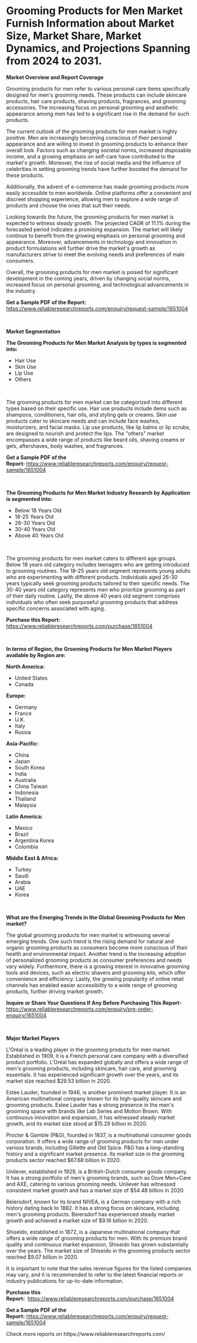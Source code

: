 <p><h1>Grooming Products for Men Market Furnish Information about Market Size, Market Share, Market Dynamics, and Projections Spanning from 2024 to 2031.</h1></p><p><strong>Market Overview and Report Coverage</strong></p>
<p><p>Grooming products for men refer to various personal care items specifically designed for men's grooming needs. These products can include skincare products, hair care products, shaving products, fragrances, and grooming accessories. The increasing focus on personal grooming and aesthetic appearance among men has led to a significant rise in the demand for such products.</p><p>The current outlook of the grooming products for men market is highly positive. Men are increasingly becoming conscious of their personal appearance and are willing to invest in grooming products to enhance their overall look. Factors such as changing societal norms, increased disposable income, and a growing emphasis on self-care have contributed to the market's growth. Moreover, the rise of social media and the influence of celebrities in setting grooming trends have further boosted the demand for these products.</p><p>Additionally, the advent of e-commerce has made grooming products more easily accessible to men worldwide. Online platforms offer a convenient and discreet shopping experience, allowing men to explore a wide range of products and choose the ones that suit their needs.</p><p>Looking towards the future, the grooming products for men market is expected to witness steady growth. The projected CAGR of 11.1% during the forecasted period indicates a promising expansion. The market will likely continue to benefit from the growing emphasis on personal grooming and appearance. Moreover, advancements in technology and innovation in product formulations will further drive the market's growth as manufacturers strive to meet the evolving needs and preferences of male consumers.</p><p>Overall, the grooming products for men market is poised for significant development in the coming years, driven by changing social norms, increased focus on personal grooming, and technological advancements in the industry.</p></p>
<p><strong>Get a Sample PDF of the Report:</strong> <a href="https://www.reliableresearchreports.com/enquiry/request-sample/1651004">https://www.reliableresearchreports.com/enquiry/request-sample/1651004</a></p>
<p>&nbsp;</p>
<p><strong>Market Segmentation</strong></p>
<p><strong>The Grooming Products for Men Market Analysis by types is segmented into:</strong></p>
<p><ul><li>Hair Use</li><li>Skin Use</li><li>Lip Use</li><li>Others</li></ul></p>
<p>&nbsp;</p>
<p><p>The grooming products for men market can be categorized into different types based on their specific use. Hair use products include items such as shampoos, conditioners, hair oils, and styling gels or creams. Skin use products cater to skincare needs and can include face washes, moisturizers, and facial masks. Lip use products, like lip balms or lip scrubs, are designed to nourish and protect the lips. The "others" market encompasses a wide range of products like beard oils, shaving creams or gels, aftershaves, body washes, and fragrances.</p></p>
<p><strong>Get a Sample PDF of the Report:</strong>&nbsp;<a href="https://www.reliableresearchreports.com/enquiry/request-sample/1651004">https://www.reliableresearchreports.com/enquiry/request-sample/1651004</a></p>
<p>&nbsp;</p>
<p><strong>The Grooming Products for Men Market Industry Research by Application is segmented into:</strong></p>
<p><ul><li>Below 18 Years Old</li><li>18-25 Years Old</li><li>26-30 Years Old</li><li>30-40 Years Old</li><li>Above 40 Years Old</li></ul></p>
<p>&nbsp;</p>
<p><p>The grooming products for men market caters to different age groups. Below 18 years old category includes teenagers who are getting introduced to grooming routines. The 18-25 years old segment represents young adults who are experimenting with different products. Individuals aged 26-30 years typically seek grooming products tailored to their specific needs. The 30-40 years old category represents men who prioritize grooming as part of their daily routine. Lastly, the above 40 years old segment comprises individuals who often seek purposeful grooming products that address specific concerns associated with aging.</p></p>
<p><strong>Purchase this Report:</strong>&nbsp; <a href="https://www.reliableresearchreports.com/purchase/1651004">https://www.reliableresearchreports.com/purchase/1651004</a></p>
<p>&nbsp;</p>
<p><strong>In terms of Region, the Grooming Products for Men Market Players available by Region are:</strong></p>
<p>
    <p> <strong> North America: </strong>
        <ul>
            <li>United States</li>
            <li>Canada</li>
        </ul>
        </p> 
    <p> <strong> Europe: </strong>
        <ul>
            <li>Germany</li>
            <li>France</li>
            <li>U.K.</li>
            <li>Italy</li>
            <li>Russia</li>
        </ul>
        </p> 
    <p> <strong> Asia-Pacific: </strong>
        <ul>
            <li>China</li>
            <li>Japan</li>
            <li>South Korea</li>
            <li>India</li>
            <li>Australia</li>
            <li>China Taiwan</li>
            <li>Indonesia</li>
            <li>Thailand</li>
            <li>Malaysia</li>
        </ul>
        </p> 
    <p> <strong> Latin America: </strong>
        <ul>
            <li>Mexico</li>
            <li>Brazil</li>
            <li>Argentina Korea</li>
            <li>Colombia</li>
        </ul>
        </p> 
    <p> <strong> Middle East & Africa: </strong>
        <ul>
            <li>Turkey</li>
            <li>Saudi</li>
            <li>Arabia</li>
            <li>UAE</li>
            <li>Korea</li>
        </ul>
    </p>
    </p>
<p>&nbsp;</p>
<p><strong>What are the Emerging Trends in the Global Grooming Products for Men market?</strong></p>
<p><p>The global grooming products for men market is witnessing several emerging trends. One such trend is the rising demand for natural and organic grooming products as consumers become more conscious of their health and environmental impact. Another trend is the increasing adoption of personalized grooming products as consumer preferences and needs vary widely. Furthermore, there is a growing interest in innovative grooming tools and devices, such as electric shavers and grooming kits, which offer convenience and efficiency. Lastly, the growing popularity of online retail channels has enabled easier accessibility to a wide range of grooming products, further driving market growth.</p></p>
<p><strong>Inquire or Share Your Questions If Any Before Purchasing This Report</strong>- <a href="https://www.reliableresearchreports.com/enquiry/pre-order-enquiry/1651004">https://www.reliableresearchreports.com/enquiry/pre-order-enquiry/1651004</a></p>
<p>&nbsp;</p>
<p><strong>Major Market Players</strong></p>
<p><p>L'Oréal is a leading player in the grooming products for men market. Established in 1909, it is a French personal care company with a diversified product portfolio. L'Oréal has expanded globally and offers a wide range of men's grooming products, including skincare, hair care, and grooming essentials. It has experienced significant growth over the years, and its market size reached $29.53 billion in 2020.</p><p>Estee Lauder, founded in 1946, is another prominent market player. It is an American multinational company known for its high-quality skincare and grooming products. Estee Lauder has a strong presence in the men's grooming space with brands like Lab Series and Molton Brown. With continuous innovation and expansion, it has witnessed steady market growth, and its market size stood at $15.29 billion in 2020.</p><p>Procter & Gamble (P&G), founded in 1837, is a multinational consumer goods corporation. It offers a wide range of grooming products for men under various brands, including Gillette and Old Spice. P&G has a long-standing history and a significant market presence. Its market size in the grooming products sector reached $67.68 billion in 2020.</p><p>Unilever, established in 1929, is a British-Dutch consumer goods company. It has a strong portfolio of men's grooming brands, such as Dove Men+Care and AXE, catering to various grooming needs. Unilever has witnessed consistent market growth and has a market size of $54.48 billion in 2020.</p><p>Beiersdorf, known for its brand NIVEA, is a German company with a rich history dating back to 1882. It has a strong focus on skincare, including men's grooming products. Beiersdorf has experienced steady market growth and achieved a market size of $9.16 billion in 2020.</p><p>Shiseido, established in 1872, is a Japanese multinational company that offers a wide range of grooming products for men. With its premium brand quality and continuous market expansion, Shiseido has grown substantially over the years. The market size of Shiseido in the grooming products sector reached $9.07 billion in 2020.</p><p>It is important to note that the sales revenue figures for the listed companies may vary, and it is recommended to refer to the latest financial reports or industry publications for up-to-date information.</p></p>
<p><strong>Purchase this Report:</strong>&nbsp;&nbsp;<a href="https://www.reliableresearchreports.com/purchase/1651004">https://www.reliableresearchreports.com/purchase/1651004</a></p>
<p></p>
<p><strong>Get a Sample PDF of the Report:</strong>&nbsp;<a href="https://www.reliableresearchreports.com/enquiry/request-sample/1651004">https://www.reliableresearchreports.com/enquiry/request-sample/1651004</a></p>
<p>Check more reports on https://www.reliableresearchreports.com/</p>